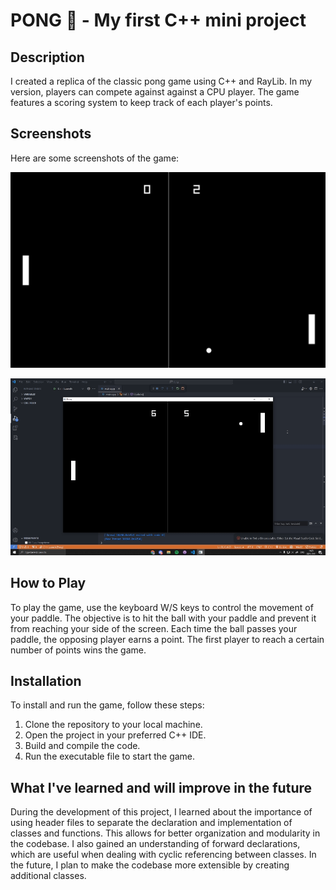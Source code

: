 # PONG 🚀 - My first C++ mini project

## Description

I created a replica of the classic pong game using C++ and RayLib. In my version, players can compete against against a CPU player. The game features a scoring system to keep track of each player's points.

## Screenshots

Here are some screenshots of the game:

![Image 1](./screenshots/1.JPG)

![Image 2](./screenshots/playing2.gif)

## How to Play

To play the game, use the keyboard W/S keys to control the movement of your paddle. The objective is to hit the ball with your paddle and prevent it from reaching your side of the screen. Each time the ball passes your paddle, the opposing player earns a point. The first player to reach a certain number of points wins the game.

## Installation

To install and run the game, follow these steps:

1. Clone the repository to your local machine.
2. Open the project in your preferred C++ IDE.
3. Build and compile the code.
4. Run the executable file to start the game.

## What I've learned and will improve in the future

During the development of this project, I learned about the importance of using header files to separate the declaration and implementation of classes and functions. This allows for better organization and modularity in the codebase.
I also gained an understanding of forward declarations, which are useful when dealing with cyclic referencing between classes.
In the future, I plan to make the codebase more extensible by creating additional classes.
